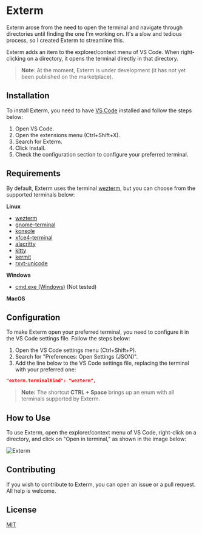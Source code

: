 # Exterm

Exterm arose from the need to open the terminal and navigate through directories until finding the one I'm working on. It's a slow and tedious process, so I created Exterm to streamline this.

Exterm adds an item to the explorer/context menu of VS Code. When right-clicking on a directory, it opens the terminal directly in that directory.

> **Note**: At the moment, Exterm is under development (it has not yet been published on the marketplace).

## Installation

To install Exterm, you need to have [VS Code](https://code.visualstudio.com/) installed and follow the steps below:

1. Open VS Code.
2. Open the extensions menu (Ctrl+Shift+X).
3. Search for Exterm.
4. Click Install.
5. Check the configuration section to configure your preferred terminal.

## Requirements

By default, Exterm uses the terminal [wezterm](https://wezfurlong.org/wezterm/), but you can choose from the supported terminals below:

**Linux**

- [wezterm](https://wezfurlong.org/wezterm/)
- [gnome-terminal](https://help.gnome.org/users/gnome-terminal/stable/)
- [konsole](https://konsole.kde.org/)
- [xfce4-terminal](https://docs.xfce.org/apps/terminal/start)
- [alacritty](https://github.com/alacritty/alacritty)
- [kitty](https://github.com/kovidgoyal/kitty)
- [kermit](https://github.com/orhun/kermit)
- [rxvt-unicode](http://software.schmorp.de/pkg/rxvt-unicode.html)

**Windows**

- [cmd.exe (Windows)](https://docs.microsoft.com/en-us/windows-server/administration/windows-commands/cmd) (Not tested)

**MacOS**

## Configuration

To make Exterm open your preferred terminal, you need to configure it in the VS Code settings file. Follow the steps below:

1. Open the VS Code settings menu (Ctrl+Shift+P).
2. Search for "Preferences: Open Settings (JSON)".
3. Add the line below to the VS Code settings file, replacing the terminal with your preferred one:

```json
"exterm.terminalKind": "wezterm",
```

> **Note:** The shortcut **CTRL + Space** brings up an enum with all terminals supported by Exterm.

## How to Use

To use Exterm, open the explorer/context menu of VS Code, right-click on a directory, and click on "Open in terminal," as shown in the image below:

![Exterm]()

## Contributing

If you wish to contribute to Exterm, you can open an issue or a pull request. All help is welcome.

## License

[MIT](./LICENSE)